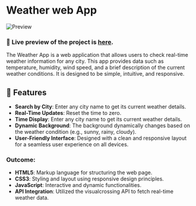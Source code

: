 
# Weather web App

![Preview](weather_app.png)
### 🔗 **Live preview** of the project is [here](https://gowtham6477.github.io/PRODIGY_WD_05_Weather_app/).
The Weather App is a web application that allows users to check real-time weather information for any city. This app provides data such as temperature, humidity, wind speed, and a brief description of the current weather conditions. It is designed to be simple, intuitive, and responsive.

## 🚀 Features

- **Search by City**: Enter any city name to get its current weather details.
- **Real-Time Updates**: Reset the time to zero.
- **Time Display**: Enter any city name to get its current weather details.
- **Dynamic Background**: The background dynamically changes based on the weather condition (e.g., sunny, rainy, cloudy).
- **User-Friendly Interface**: Designed with a clean and responsive layout for a seamless user experience on all devices.

### **Outcome:**
- **HTML5**: Markup language for structuring the web page.
- **CSS3**: Styling and layout using responsive design principles.
- **JavaScript**: Interactive and dynamic functionalities.
- **API Integration**: Utilized the visualcrossing API to fetch real-time weather data.
